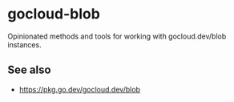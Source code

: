 # gocloud-blob

Opinionated methods and tools for working with gocloud.dev/blob instances.

## See also

* https://pkg.go.dev/gocloud.dev/blob